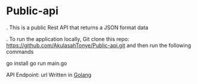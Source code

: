 # Public-api

. This is a public Rest API that returns a JSON format data

. To run the application locally, Git clone this repo: https://github.com/AkulasahTonye/Public-api.git
and then run the following commands

go install
go run main.go

API Endpoint: url
Written in [Golang](https://hng.tech/hire/golang-developers)
